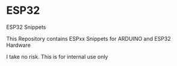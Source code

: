 # ESP32
ESP32 Snippets

This Repository contains ESPxx Snippets for ARDUINO and ESP32 Hardware

I take no risk. This is for internal use only
